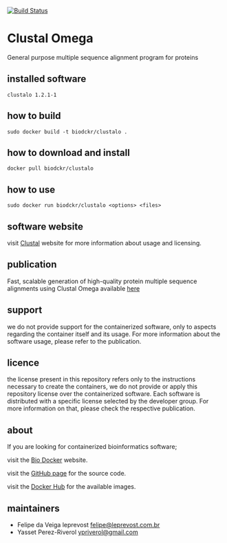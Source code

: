 [![Build Status](https://travis-ci.org/BioDocker/Clustalo.svg)](https://travis-ci.org/BioDocker/Clustalo)

Clustal Omega
=====
General purpose multiple sequence alignment program for proteins


installed software
--------
`clustalo 1.2.1-1`


how to build
------------
`sudo docker build -t biodckr/clustalo .`


how to download and install
---------------------------
`docker pull biodckr/clustalo`


how to use
------------
`sudo docker run biodckr/clustalo <options> <files>`


software website
----------------
visit [Clustal](http://www.clustal.org/omega/) website for more information about usage and licensing.


publication
-----------
Fast, scalable generation of high-quality protein multiple sequence alignments using Clustal Omega
available [here](http://www.ncbi.nlm.nih.gov/pmc/articles/PMC3261699/)


support
-------
we do not provide support for the containerized software, only to aspects regarding the container itself
and its usage. For more information about the software usage, please refer to the publication.


licence
-------
the license present in this repository refers only to the instructions necessary to create the containers, we do not provide or
apply this repository license over the containerized software. Each software is distributed with a specific
license selected by the developer group. For more information on that, please check the respective publication.


about
-----
If you are looking for containerized bioinformatics software;

visit the [Bio Docker](http://biodocker.github.io "Bio Docker") website.

visit the [GitHub page](https://github.com/BioDocker/) for the source code.

visit the [Docker Hub](https://registry.hub.docker.com/repos/biodckr/) for the available images.


maintainers
-----------
* Felipe da Veiga leprevost <felipe@leprevost.com.br>
* Yasset Perez-Riverol <ypriverol@gmail.com>
